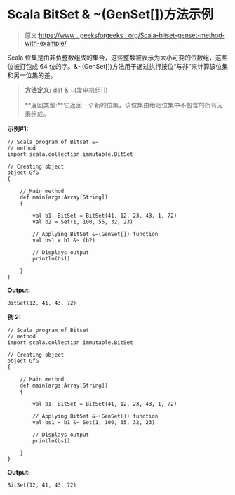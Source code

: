 # Scala BitSet & ~(GenSet[])方法示例

> 原文:[https://www . geeksforgeeks . org/Scala-bitset-genset-method-with-example/](https://www.geeksforgeeks.org/scala-bitset-genset-method-with-example/)

Scala 位集是由非负整数组成的集合，这些整数被表示为大小可变的位数组，这些位被打包成 64 位的字。&~(GenSet[])方法用于通过执行按位“与非”来计算该位集和另一位集的差。

> **方法定义:** def & ~(发电机组[])
> 
> **返回类型:**它返回一个新的位集，该位集由给定位集中不包含的所有元素组成。

**示例#1:**

```
// Scala program of Bitset &~
// method 
import scala.collection.immutable.BitSet 

// Creating object 
object GfG 
{ 

    // Main method 
    def main(args:Array[String]) 
    { 

        val b1: BitSet = BitSet(41, 12, 23, 43, 1, 72) 
        val b2 = Set(1, 100, 55, 32, 23) 

        // Applying BitSet &~(GenSet[]) function 
        val bs1 = b1 &~ (b2)

        // Displays output 
        println(bs1) 

    } 
} 
```

**Output:**

```
BitSet(12, 41, 43, 72)

```

**例 2:**

```
// Scala program of Bitset 
// method 
import scala.collection.immutable.BitSet 

// Creating object 
object GfG 
{ 

    // Main method 
    def main(args:Array[String]) 
    { 

        val b1: BitSet = BitSet(41, 12, 23, 43, 1, 72) 

        // Applying BitSet &~(GenSet[]) function 
        val bs1 = b1 &~ Set(1, 100, 55, 32, 23) 

        // Displays output 
        println(bs1) 

    } 
} 
```

**Output:**

```
BitSet(12, 41, 43, 72)

```